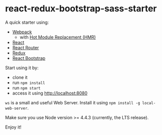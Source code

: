 # react-redux-bootstrap-sass-starter

A quick starter using:
* [Webpack](https://webpack.github.io/)
  - with [Hot Module Replacement (HMR)](https://github.com/danmartinez101/babel-preset-react-hmre)
* [React](https://facebook.github.io/react/)
* [React Router](https://github.com/reactjs/react-router)
* [Redux](http://redux.js.org)
* [React Bootstrap](https://react-bootstrap.github.io/)

Start using it by:
* clone it
* run `npm install`
* run `npm start`
* access it using [http://localhost:8080](http://localhost:8080)

`ws` is a small and useful Web Server. Install it using `npm install -g local-web-server`.

Make sure you use Node version >= 4.4.3 (currently, the LTS release).

Enjoy it!
